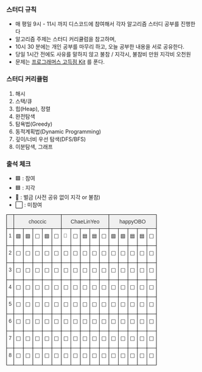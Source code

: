 ### 스터디 규칙

- 매 평일 9시 - 11시 까지 디스코드에 참여해서 각자 알고리즘 스터디 공부를 진행한다
- 알고리즘 주제는 스터디 커리큘럼을 참고하며,
- 10시 30 분에는 개인 공부를 마무리 하고, 오늘 공부한 내용을 서로 공유한다.
- 당일 1시간 전에도 사유를 말하지 않고 불참 / 지각시, 불참비 만원 지각비 오천원
- 문제는 [프로그래머스 고득점 Kit](https://school.programmers.co.kr/learn/challenges?tab=algorithm_practice_kit) 를 푼다.

### 스터디 커리큘럼

1. 해시
2. 스택/큐
3. 힙(Heap), 정렬
4. 완전탐색
5. 탐욕법(Greedy)
6. 동적계획법(Dynamic Programming)
7. 깊이/너비 우선 탐색(DFS/BFS)
8. 이분탐색, 그래프


### 출석 체크

- 🟩 : 참여
- 🟦 : 지각
- 🐝 : 벌금 (사전 공유 없이 지각 or 불참)
- ⬜ : 미참여

<!-- | Name |  |  | chocchic |  |  |  |  | ChaeLinYeo |  |  |  |  | happyOBO |  |  |
| :-: | :-: | :-: | :-: | :-: | :-: | :-: | :-: | :-: | :-: | :-: | :-: | :-: | :-: | :-: | :-: |
| 1 | 🟩 | 🟩 | ⬜ | 🟩 | ⬜ | 🐝 | ⬜ | 🟦 | 🟦 | ⬜ | 🟩 | 🟩 | 🟦 | 🟦 | ⬜ |
| 2 | ⬜ | ⬜ | ⬜ | ⬜ | ⬜ | ⬜ | ⬜ | ⬜ | ⬜ | ⬜ | ⬜ | ⬜ | ⬜ | ⬜ | ⬜ |
| 3 | ⬜ | ⬜ | ⬜ | ⬜ | ⬜ | ⬜ | ⬜ | ⬜ | ⬜ | ⬜ | ⬜ | ⬜ | ⬜ | ⬜ | ⬜ |
| 4 | ⬜ | ⬜ | ⬜ | ⬜ | ⬜ | ⬜ | ⬜ | ⬜ | ⬜ | ⬜ | ⬜ | ⬜ | ⬜ | ⬜ | ⬜ |
| 5 | ⬜ | ⬜ | ⬜ | ⬜ | ⬜ | ⬜ | ⬜ | ⬜ | ⬜ | ⬜ | ⬜ | ⬜ | ⬜ | ⬜ | ⬜ |
| 6 | ⬜ | ⬜ | ⬜ | ⬜ | ⬜ | ⬜ | ⬜ | ⬜ | ⬜ | ⬜ | ⬜ | ⬜ | ⬜ | ⬜ | ⬜ |
| 7 | ⬜ | ⬜ | ⬜ | ⬜ | ⬜ | ⬜ | ⬜ | ⬜ | ⬜ | ⬜ | ⬜ | ⬜ | ⬜ | ⬜ | ⬜ |
| 8 | ⬜ | ⬜ | ⬜ | ⬜ | ⬜ | ⬜ | ⬜ | ⬜ | ⬜ | ⬜ | ⬜ | ⬜ | ⬜ | ⬜ | ⬜ | -->

<style type="text/css">
.tg  {border-collapse:collapse;border-color:#ccc;border-spacing:0;}
.tg td{background-color:#fff;border-color:#ccc;border-style:solid;border-width:1px;color:#333;
  font-family:Arial, sans-serif;font-size:14px;overflow:hidden;padding:10px 5px;word-break:normal;}
.tg th{background-color:#f0f0f0;border-color:#ccc;border-style:solid;border-width:1px;color:#333;
  font-family:Arial, sans-serif;font-size:14px;font-weight:normal;overflow:hidden;padding:10px 5px;word-break:normal;}
.tg .tg-wp8o{border-color:#000000;text-align:center;vertical-align:top}
.tg .tg-73oq{border-color:#000000;text-align:left;vertical-align:top}
</style>
<table class="tg">
<thead>
  <tr>
    <th class="tg-73oq"></th>
    <th class="tg-wp8o" colspan="5">choccic</th>
    <th class="tg-wp8o" colspan="5">ChaeLinYeo</th>
    <th class="tg-wp8o" colspan="5">happyOBO</th>
  </tr>
</thead>
<tbody>
  <tr>
    <td class="tg-73oq">1</td>
    <td class="tg-73oq">🟩</td>
    <td class="tg-73oq">🟩</td>
    <td class="tg-73oq">⬜</td>
    <td class="tg-73oq">🟩</td>
    <td class="tg-73oq">⬜</td>
    <td class="tg-73oq">🐝</td>
    <td class="tg-73oq">⬜</td>
    <td class="tg-73oq">🟦</td>
    <td class="tg-73oq">🟦</td>
    <td class="tg-73oq">⬜</td>
    <td class="tg-73oq">🟩</td>
    <td class="tg-73oq">🟩</td>
    <td class="tg-73oq">🟦</td>
    <td class="tg-73oq">🟦</td>
    <td class="tg-73oq">⬜</td>
  </tr>
  <tr>
    <td class="tg-73oq">2</td>
    <td class="tg-73oq">⬜</td>
    <td class="tg-73oq">⬜</td>
    <td class="tg-73oq">⬜</td>
    <td class="tg-73oq">⬜</td>
    <td class="tg-73oq">⬜</td>
    <td class="tg-73oq">⬜</td>
    <td class="tg-73oq">⬜</td>
    <td class="tg-73oq">⬜</td>
    <td class="tg-73oq">⬜</td>
    <td class="tg-73oq">⬜</td>
    <td class="tg-73oq">⬜</td>
    <td class="tg-73oq">⬜</td>
    <td class="tg-73oq">⬜</td>
    <td class="tg-73oq">⬜</td>
    <td class="tg-73oq">⬜</td>
  </tr>
  <tr>
    <td class="tg-73oq">3</td>
    <td class="tg-73oq">⬜</td>
    <td class="tg-73oq">⬜</td>
    <td class="tg-73oq">⬜</td>
    <td class="tg-73oq">⬜</td>
    <td class="tg-73oq">⬜</td>
    <td class="tg-73oq">⬜</td>
    <td class="tg-73oq">⬜</td>
    <td class="tg-73oq">⬜</td>
    <td class="tg-73oq">⬜</td>
    <td class="tg-73oq">⬜</td>
    <td class="tg-73oq">⬜</td>
    <td class="tg-73oq">⬜</td>
    <td class="tg-73oq">⬜</td>
    <td class="tg-73oq">⬜</td>
    <td class="tg-73oq">⬜</td>
  </tr>
    <tr>
    <td class="tg-73oq">4</td>
    <td class="tg-73oq">⬜</td>
    <td class="tg-73oq">⬜</td>
    <td class="tg-73oq">⬜</td>
    <td class="tg-73oq">⬜</td>
    <td class="tg-73oq">⬜</td>
    <td class="tg-73oq">⬜</td>
    <td class="tg-73oq">⬜</td>
    <td class="tg-73oq">⬜</td>
    <td class="tg-73oq">⬜</td>
    <td class="tg-73oq">⬜</td>
    <td class="tg-73oq">⬜</td>
    <td class="tg-73oq">⬜</td>
    <td class="tg-73oq">⬜</td>
    <td class="tg-73oq">⬜</td>
    <td class="tg-73oq">⬜</td>
  </tr>
    <tr>
    <td class="tg-73oq">5</td>
    <td class="tg-73oq">⬜</td>
    <td class="tg-73oq">⬜</td>
    <td class="tg-73oq">⬜</td>
    <td class="tg-73oq">⬜</td>
    <td class="tg-73oq">⬜</td>
    <td class="tg-73oq">⬜</td>
    <td class="tg-73oq">⬜</td>
    <td class="tg-73oq">⬜</td>
    <td class="tg-73oq">⬜</td>
    <td class="tg-73oq">⬜</td>
    <td class="tg-73oq">⬜</td>
    <td class="tg-73oq">⬜</td>
    <td class="tg-73oq">⬜</td>
    <td class="tg-73oq">⬜</td>
    <td class="tg-73oq">⬜</td>
  </tr>
    <tr>
    <td class="tg-73oq">6</td>
    <td class="tg-73oq">⬜</td>
    <td class="tg-73oq">⬜</td>
    <td class="tg-73oq">⬜</td>
    <td class="tg-73oq">⬜</td>
    <td class="tg-73oq">⬜</td>
    <td class="tg-73oq">⬜</td>
    <td class="tg-73oq">⬜</td>
    <td class="tg-73oq">⬜</td>
    <td class="tg-73oq">⬜</td>
    <td class="tg-73oq">⬜</td>
    <td class="tg-73oq">⬜</td>
    <td class="tg-73oq">⬜</td>
    <td class="tg-73oq">⬜</td>
    <td class="tg-73oq">⬜</td>
    <td class="tg-73oq">⬜</td>
  </tr>
    <tr>
    <td class="tg-73oq">7</td>
    <td class="tg-73oq">⬜</td>
    <td class="tg-73oq">⬜</td>
    <td class="tg-73oq">⬜</td>
    <td class="tg-73oq">⬜</td>
    <td class="tg-73oq">⬜</td>
    <td class="tg-73oq">⬜</td>
    <td class="tg-73oq">⬜</td>
    <td class="tg-73oq">⬜</td>
    <td class="tg-73oq">⬜</td>
    <td class="tg-73oq">⬜</td>
    <td class="tg-73oq">⬜</td>
    <td class="tg-73oq">⬜</td>
    <td class="tg-73oq">⬜</td>
    <td class="tg-73oq">⬜</td>
    <td class="tg-73oq">⬜</td>
  </tr>
    <tr>
    <td class="tg-73oq">8</td>
    <td class="tg-73oq">⬜</td>
    <td class="tg-73oq">⬜</td>
    <td class="tg-73oq">⬜</td>
    <td class="tg-73oq">⬜</td>
    <td class="tg-73oq">⬜</td>
    <td class="tg-73oq">⬜</td>
    <td class="tg-73oq">⬜</td>
    <td class="tg-73oq">⬜</td>
    <td class="tg-73oq">⬜</td>
    <td class="tg-73oq">⬜</td>
    <td class="tg-73oq">⬜</td>
    <td class="tg-73oq">⬜</td>
    <td class="tg-73oq">⬜</td>
    <td class="tg-73oq">⬜</td>
    <td class="tg-73oq">⬜</td>
  </tr>
</tbody>
</table>